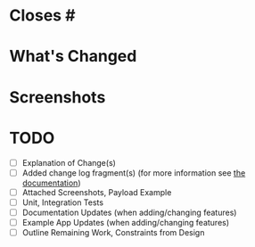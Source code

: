 <!--
    Thank you for your interest in contributing to Nautobot! Please note
    that our contribution policy recommends that a feature request or bug
    report be opened for approval prior to filing a pull request. This
    helps avoid wasting time and effort on something that we might not
    be able to accept.

    Please indicate the relevant feature request or bug report below.
-->
# Closes #<ISSUE NUMBER GOES HERE>
# What's Changed
<!--
    Please include:
    - A summary of the proposed changes
    - A sectioned breakdown for larger features under ## subheadings
-->
# Screenshots
<!--
    - Screenshots, example payloads where relevant:
      - Before/After for bugfixes
      - Using a new feature
-->
# TODO
<!--
    Please feel free to update todos to keep track of your own notes for WIP PRs.
-->
- [ ] Explanation of Change(s)
- [ ] Added change log fragment(s) (for more information see [the documentation](https://docs.nautobot.com/projects/core/en/stable/development/core/#creating-changelog-fragments))
- [ ] Attached Screenshots, Payload Example
- [ ] Unit, Integration Tests
- [ ] Documentation Updates (when adding/changing features)
- [ ] Example App Updates (when adding/changing features)
- [ ] Outline Remaining Work, Constraints from Design
